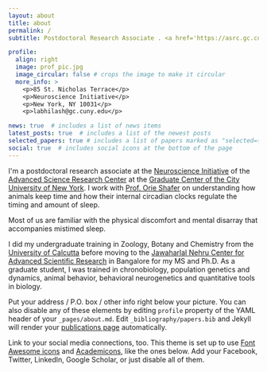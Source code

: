 ```yaml
---
layout: about
title: about
permalink: /
subtitle: Postdoctoral Research Associate . <a href='https://asrc.gc.cuny.edu'> CUNY Advanced Science Research Center </a>

profile:
  align: right
  image: prof_pic.jpg
  image_circular: false # crops the image to make it circular
  more_info: >
    <p>85 St. Nicholas Terrace</p>
    <p>Neuroscience Initiative</p>
    <p>New York, NY 10031</p>
    <p>labhilash@gc.cuny.edu</p>

news: true  # includes a list of news items
latest_posts: true  # includes a list of the newest posts
selected_papers: true # includes a list of papers marked as "selected={true}"
social: true  # includes social icons at the bottom of the page
---
```


I'm a postdoctoral research associate at the [Neuroscience Initiative](https://asrc.gc.cuny.edu/neuroscience/) of the [Advanced Science Research Center](https://asrc.gc.cuny.edu) at the [Graduate Center of the City University of New York](https://www.gc.cuny.edu). I work with [Prof. Orie Shafer](https://www.shaferlab.org) on understanding how animals keep time and how their internal circadian clocks regulate the timing and amount of sleep.

Most of us are familiar with the physical discomfort and mental disarray that accompanies mistimed sleep.

I did my undergraduate training in Zoology, Botany and Chemistry from the [University of Calcutta](https://www.caluniv.ac.in) before moving to the [Jawaharlal Nehru Center for Advanced Scientific Research](https://www.jncasr.ac.in) in Bangalore for my MS and Ph.D. As a graduate student, I was trained in chronobiology, population genetics and dynamics, animal behavior, behavioral neurogenetics and quantitative tools in biology.
<br>

Put your address / P.O. box / other info right below your picture. You can also disable any of these elements by editing `profile` property of the YAML header of your `_pages/about.md`. Edit `_bibliography/papers.bib` and Jekyll will render your [publications page](/al-folio/publications/) automatically.

Link to your social media connections, too. This theme is set up to use [Font Awesome icons](https://fontawesome.com/) and [Academicons](https://jpswalsh.github.io/academicons/), like the ones below. Add your Facebook, Twitter, LinkedIn, Google Scholar, or just disable all of them.
